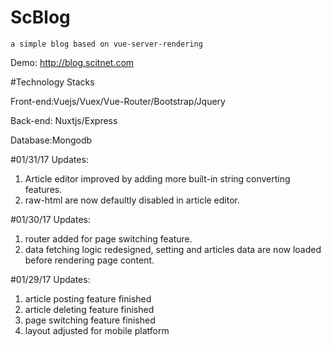 # ScBlog

    a simple blog based on vue-server-rendering

Demo: http://blog.scitnet.com

#Technology Stacks

Front-end:Vuejs/Vuex/Vue-Router/Bootstrap/Jquery

Back-end: Nuxtjs/Express

Database:Mongodb

#01/31/17 Updates:
1. Article editor improved by adding more built-in string converting features.
2. raw-html are now defaultly disabled in article editor.

#01/30/17 Updates:
1. router added for page switching feature.
2. data fetching logic redesigned, setting and articles data are now loaded before rendering page content.

#01/29/17 Updates:

1. article posting feature finished
2. article deleting feature finished
3. page switching feature finished
4. layout adjusted for mobile platform
